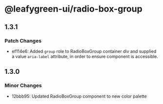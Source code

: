 # @leafygreen-ui/radio-box-group

## 1.3.1

### Patch Changes

- ef114e6: Added `group` role to RadioBoxGroup container div and supplied a value `aria-label` attribute, in order to ensure component is accessible.

## 1.3.0

### Minor Changes

- 12bbb95: Updated RadioBoxGroup component to new color palette
